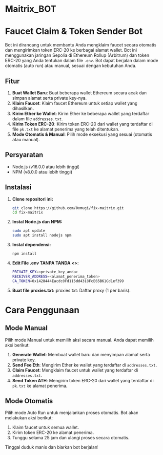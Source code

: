 # Maitrix_BOT
 
# Faucet Claim & Token Sender Bot

Bot ini dirancang untuk membantu Anda mengklaim faucet secara otomatis dan mengirimkan token ERC-20 ke berbagai alamat wallet. Bot ini menggunakan jaringan Sepolia di Ethereum Rollup (Arbitrum) dan token ERC-20 yang Anda tentukan dalam file `.env`. Bot dapat berjalan dalam mode otomatis (auto run) atau manual, sesuai dengan kebutuhan Anda.

## Fitur

1. **Buat Wallet Baru**: Buat beberapa wallet Ethereum secara acak dan simpan alamat serta private key-nya.
2. **Klaim Faucet**: Klaim faucet Ethereum untuk setiap wallet yang dihasilkan.
3. **Kirim Ether ke Wallet**: Kirim Ether ke beberapa wallet yang terdaftar dalam file `addresses.txt`.
4. **Kirim Token ERC-20**: Kirim token ERC-20 dari wallet yang terdaftar di file `pk.txt` ke alamat penerima yang telah ditentukan.
5. **Mode Otomatis & Manual**: Pilih mode eksekusi yang sesuai (otomatis atau manual).

## Persyaratan

- Node.js (v16.0.0 atau lebih tinggi)
- NPM (v8.0.0 atau lebih tinggi)

## Instalasi

1. **Clone repositori ini:**
   ```bash
   git clone https://github.com/0xmugi/fix-maitrix.git
   cd fix-maitrix

2. **Instal Node.js dan NPM:**
   ```bash
   sudo apt update
   sudo apt install nodejs npm
   
2. **Instal dependensi:**
   ```bash
   npm install

4. **Edit File .env TANPA TANDA <>:**
   ```bash
   PRIVATE_KEY=<private_key_anda>
   RECEIVER_ADDRESS=<alamat_penerima_token>
   CA_TOKEN=0x1428444Eacdc0Fd115dd4318FcE65B61Cd1ef399

5. **Buat file proxies.txt:**
   proxies.txt: Daftar proxy (1 per baris).
   

# Cara Penggunaan

## Mode Manual
Pilih mode Manual untuk memilih aksi secara manual. Anda dapat memilih aksi berikut:

1. **Generate Wallet**: Membuat wallet baru dan menyimpan alamat serta private key.
2. **Send Fee Eth**: Mengirim Ether ke wallet yang terdaftar di `addresses.txt`.
3. **Claim Faucet**: Mengklaim faucet untuk wallet yang terdaftar di `addresses.txt`.
4. **Send Token ATH**: Mengirim token ERC-20 dari wallet yang terdaftar di `pk.txt` ke alamat penerima.

## Mode Otomatis
Pilih mode Auto Run untuk menjalankan proses otomatis. Bot akan melakukan aksi berikut:

1. Klaim faucet untuk semua wallet.
2. Kirim token ERC-20 ke alamat penerima.
3. Tunggu selama 25 jam dan ulangi proses secara otomatis.

Tinggal duduk manis dan biarkan bot berjalan!

